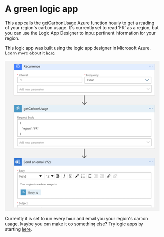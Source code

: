 # A green logic app

This app calls the getCarbonUsage Azure function hourly to get a reading of your region's carbon usage. It's currently set to read 'FR' as a region, but you can use the Logic App Designer to input pertinent information for your region.

This logic app was built using the logic app designer in Microsoft Azure. Learn more about it [here](https://azure.microsoft.com/services/logic-apps/?WT.mc_id=green-github-jelooper)

![Logic App Designer](designer.png)

Currently it is set to run every hour and email you your region's carbon usage. Maybe you can make it do something else? Try logic apps by starting [here](https://docs.microsoft.com/learn/modules/intro-to-logic-apps/?WT.mc_id=green-github-jelooper).

